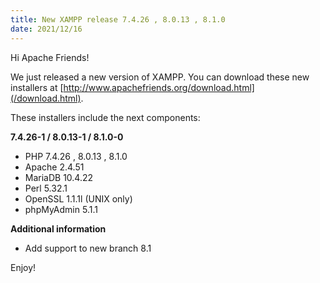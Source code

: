 ```yaml
---
title: New XAMPP release 7.4.26 , 8.0.13 , 8.1.0
date: 2021/12/16
---
```


Hi Apache Friends!

We just released a new version of XAMPP. You can download these new installers at [http://www.apachefriends.org/download.html](/download.html).

These installers include the next components:

**7.4.26-1 / 8.0.13-1 / 8.1.0-0**

- PHP 7.4.26 , 8.0.13 , 8.1.0
- Apache 2.4.51
- MariaDB 10.4.22
- Perl 5.32.1
- OpenSSL 1.1.1l (UNIX only)
- phpMyAdmin 5.1.1

**Additional information**

- Add support to new branch 8.1

Enjoy!
